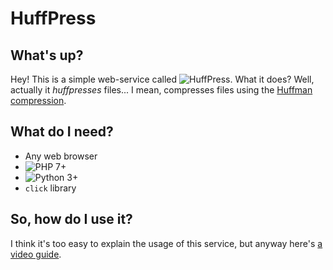 # HuffPress
 
## What's up?

Hey! This is a simple web-service called ![HuffPress](https://img.shields.io/badge/Huff-Press-orange.svg). What it does? Well, actually it *huffpresses* files... I mean, compresses files using the [Huffman compression](https://en.wikipedia.org/wiki/Huffman_coding "Read about it on Wikipedia").

## What do I need?

- Any web browser
- ![PHP 7+](https://img.shields.io/badge/PHP-7+-blueviolet.svg)
- ![Python 3+](https://img.shields.io/badge/Python-3+-blue.svg)
- `click` library

## So, how do I use it?

I think it's too easy to explain the usage of this service, but anyway here's [a video guide](https://yadi.sk/i/aiy78bDaoKqoJQ "Watch!").
